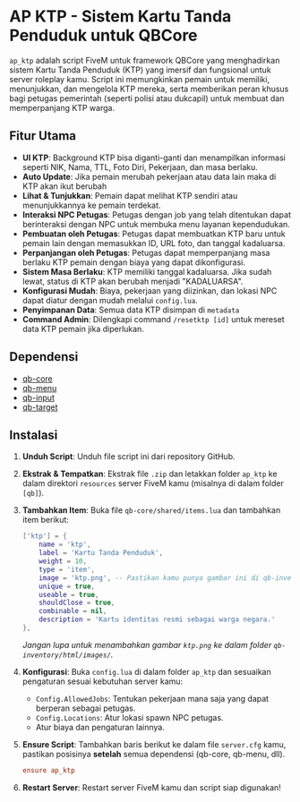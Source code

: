 # AP KTP - Sistem Kartu Tanda Penduduk untuk QBCore

`ap_ktp` adalah script FiveM untuk framework QBCore yang menghadirkan sistem Kartu Tanda Penduduk (KTP) yang imersif dan fungsional untuk server roleplay kamu. Script ini memungkinkan pemain untuk memiliki, menunjukkan, dan mengelola KTP mereka, serta memberikan peran khusus bagi petugas pemerintah (seperti polisi atau dukcapil) untuk membuat dan memperpanjang KTP warga.

## Fitur Utama

*   **UI KTP**: Background KTP bisa diganti-ganti dan menampilkan informasi seperti NIK, Nama, TTL, Foto Diri, Pekerjaan, dan masa berlaku.
*  **Auto Update**: Jika pemain merubah pekerjaan atau data lain maka di KTP akan ikut berubah 
*   **Lihat & Tunjukkan**: Pemain dapat melihat KTP sendiri atau menunjukkannya ke pemain terdekat. 
*   **Interaksi NPC Petugas**: Petugas dengan job yang telah ditentukan dapat berinteraksi dengan NPC untuk membuka menu layanan kependudukan.
*   **Pembuatan oleh Petugas**: Petugas dapat membuatkan KTP baru untuk pemain lain dengan memasukkan ID, URL foto, dan tanggal kadaluarsa.
*   **Perpanjangan oleh Petugas**: Petugas dapat memperpanjang masa berlaku KTP pemain dengan biaya yang dapat dikonfigurasi.
*   **Sistem Masa Berlaku**: KTP memiliki tanggal kadaluarsa. Jika sudah lewat, status di KTP akan berubah menjadi "KADALUARSA".
*   **Konfigurasi Mudah**: Biaya, pekerjaan yang diizinkan, dan lokasi NPC dapat diatur dengan mudah melalui `config.lua`.
*   **Penyimpanan Data**: Semua data KTP disimpan di `metadata` 
*   **Command Admin**: Dilengkapi command `/resetktp [id]` untuk mereset data KTP pemain jika diperlukan.

## Dependensi

*   [qb-core](https://github.com/qbcore-framework/qb-core)
*   [qb-menu](https://github.com/qbcore-framework/qb-menu)
*   [qb-input](https://github.com/qbcore-framework/qb-input)
*   [qb-target](https://github.com/qbcore-framework/qb-target)

## Instalasi

1.  **Unduh Script**: Unduh file script ini dari repository GitHub.
2.  **Ekstrak & Tempatkan**: Ekstrak file `.zip` dan letakkan folder `ap_ktp` ke dalam direktori `resources` server FiveM kamu (misalnya di dalam folder `[qb]`).
3.  **Tambahkan Item**: Buka file `qb-core/shared/items.lua` dan tambahkan item berikut:

    ```lua
    ['ktp'] = {
        name = 'ktp',
        label = 'Kartu Tanda Penduduk',
        weight = 10,
        type = 'item',
        image = 'ktp.png', -- Pastikan kamu punya gambar ini di qb-inventory/html/images/
        unique = true,
        useable = true,
        shouldClose = true,
        combinable = nil,
        description = 'Kartu identitas resmi sebagai warga negara.'
    },
    ```
    *Jangan lupa untuk menambahkan gambar `ktp.png` ke dalam folder `qb-inventory/html/images/`.*

4.  **Konfigurasi**: Buka `config.lua` di dalam folder `ap_ktp` dan sesuaikan pengaturan sesuai kebutuhan server kamu:
    *   `Config.AllowedJobs`: Tentukan pekerjaan mana saja yang dapat berperan sebagai petugas.
    *   `Config.Locations`: Atur lokasi spawn NPC petugas.
    *   Atur biaya dan pengaturan lainnya.

5.  **Ensure Script**: Tambahkan baris berikut ke dalam file `server.cfg` kamu, pastikan posisinya **setelah** semua dependensi (qb-core, qb-menu, dll).

    ```cfg
    ensure ap_ktp
    ```

6.  **Restart Server**: Restart server FiveM kamu dan script siap digunakan!
